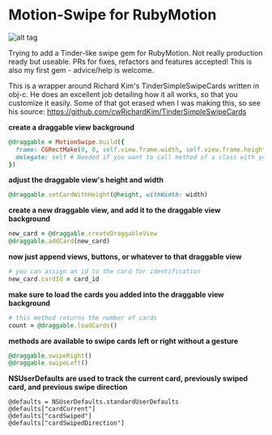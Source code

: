 Motion-Swipe for RubyMotion
====================
![alt tag](http://imgur.com/4bYw12e.gif)

Trying to add a Tinder-like swipe gem for RubyMotion. Not really production ready but useable. PRs for fixes, refactors and features accepted! This is also my first gem - advice/help is welcome.

This is a wrapper around Richard Kim's TinderSimpleSwipeCards written in obj-c. He does an excellent job detailing how it all works, so that you customize it easily. Some of that got erased when I was making this, so see his source: https://github.com/cwRichardKim/TinderSimpleSwipeCards

__create a draggable view background__
``` ruby
@draggable = MotionSwipe.build({
  frame: CGRectMake(0, 0, self.view.frame.width, self.view.frame.height),
  delegate: self # Needed if you want to call method of a class with your button
})
```

__adjust the draggable view's height and width__
``` ruby
@draggable.setCardWithHeight(@height, withWidth: width)
```

__create a new draggable view, and add it to the draggable view background__
``` ruby
new_card = @draggable.createDraggableView
@draggable.addCard(new_card)
```

__now just append views, buttons, or whatever to that draggable view__
``` ruby
# you can assign an id to the card for identification
new_card.cardId = card_id
```

__make sure to load the cards you added into the draggable view background__
``` ruby
# this method returns the number of cards
count = @draggable.loadCards()
```

__methods are available to swipe cards left or right without a gesture__
``` ruby
@draggable.swipeRight()
@draggable.swipeLeft()
```

__NSUserDefaults are used to track the current card, previously swiped card, and previous swipe direction__
```
@defaults = NSUserDefaults.standardUserDefaults
@defaults["cardCurrent"]
@defaults["cardSwiped"]
@defaults["cardSwipedDirection"]
```



